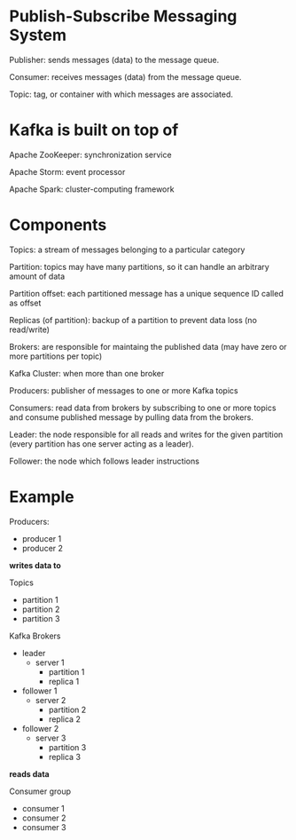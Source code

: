 # Publish-Subscribe Messaging System #

Publisher: sends messages (data) to the message queue.

Consumer: receives messages (data) from the message queue.

Topic: tag, or container with which messages are associated.

# Kafka is built on top of # 

Apache ZooKeeper: synchronization service

Apache Storm: event processor

Apache Spark: cluster-computing framework

# Components #

Topics: a stream of messages belonging to a particular category

Partition: topics may have many partitions, so it can handle an arbitrary amount of data

Partition offset: each partitioned message has a unique sequence ID called as offset

Replicas (of partition): backup of a partition to prevent data loss (no read/write)

Brokers: are responsible for maintaing the published data (may have zero or more partitions per topic)

Kafka Cluster: when more than one broker

Producers: publisher of messages to one or more Kafka topics

Consumers: read data from brokers by subscribing to one or more topics and consume published message by pulling data from the brokers.

Leader: the node responsible for all reads and writes for the given partition (every partition has one server acting as a leader).

Follower: the node which follows leader instructions

# Example #

Producers:
- producer 1
- producer 2

**writes data to**

Topics
- partition 1
- partition 2
- partition 3

Kafka Brokers
- leader
  - server 1
    - partition 1
    - replica 1
- follower 1
  - server 2
    - partition 2
    - replica 2
- follower 2
  - server 3
    - partition 3
    - replica 3

**reads data**

Consumer group
- consumer 1
- consumer 2
- consumer 3
